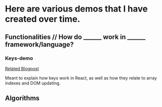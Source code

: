# Here are various demos that I have created over time.

## Functionalities // How do ______ work in ______ framework/language?

### Keys-demo
[Related Blogpost](https://jayewe.com/under-the-hood-of-react-why-you-shouldnt-use-index-as-keys/)  

Meant to explain how keys work in React, as well as how they relate to array indexes and DOM updating. 

## Algorithms

